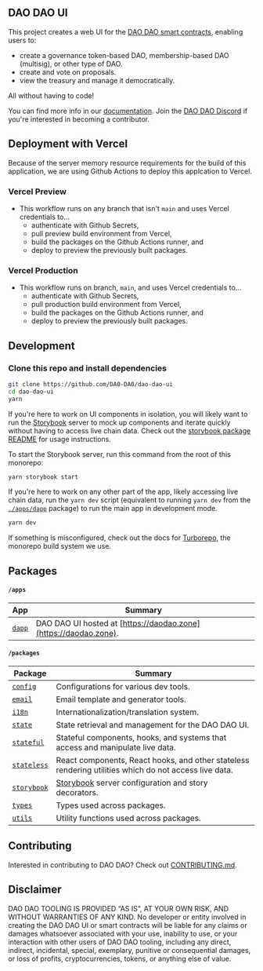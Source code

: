 ## DAO DAO UI

This project creates a web UI for the [DAO DAO smart
contracts](https://github.com/DA0-DA0/dao-contracts), enabling users to:

- create a governance token-based DAO, membership-based DAO (multisig), or other
  type of DAO.
- create and vote on proposals.
- view the treasury and manage it democratically.

All without having to code!

You can find more info in our [documentation](https://docs.daodao.zone). Join
the [DAO DAO Discord](https://discord.gg/sAaGuyW3D2) if you're interested in
becoming a contributor.

## Deployment with Vercel
Because of the server memory resource requirements for the build of this
application, we are using Github Actions to deploy this applcation to Vercel.

### Vercel Preview
- This workflow runs on any branch that isn't `main` and uses Vercel credentials to...
  - authenticate with Github Secrets,
  - pull preview build environment from Vercel,
  - build the packages on the Github Actions runner, and
  - deploy to preview the previously built packages.

### Vercel Production
- This workflow runs on branch, `main`, and uses Vercel credentials to...
  - authenticate with Github Secrets,
  - pull production build environment from Vercel,
  - build the packages on the Github Actions runner, and
  - deploy to preview the previously built packages.

## Development

### Clone this repo and install dependencies

```bash
git clone https://github.com/DA0-DA0/dao-dao-ui
cd dao-dao-ui
yarn
```

If you're here to work on UI components in isolation, you will likely want to
run the [Storybook](https://storybook.js.org/) server to mock up components and
iterate quickly without having to access live chain data. Check out the
[storybook package README](./packages/storybook) for usage
instructions.

To start the Storybook server, run this command from the root of this monorepo:

```bash
yarn storybook start
```

If you're here to work on any other part of the app, likely accessing live chain
data, run the `yarn dev` script (equivalent to running `yarn dev` from the
[`./apps/dapp`](./apps/dapp) package) to run the main app in development mode.

```bash
yarn dev
```

If something is misconfigured, check out the docs for
[Turborepo](https://turborepo.org/docs), the monorepo build system we use.

## Packages

#### `/apps`

| App                   | Summary                                                          |
| --------------------- | ---------------------------------------------------------------- |
| [`dapp`](./apps/dapp) | DAO DAO UI hosted at [https://daodao.zone](https://daodao.zone). |

#### `/packages`

| Package                             | Summary                                                                                               |
| ----------------------------------- | ----------------------------------------------------------------------------------------------------- |
| [`config`](./packages/config)       | Configurations for various dev tools.                                                                 |
| [`email`](./packages/email)         | Email template and generator tools.                                                                   |
| [`i18n`](./packages/i18n)           | Internationalization/translation system.                                                              |
| [`state`](./packages/state)         | State retrieval and management for the DAO DAO UI.                                                    |
| [`stateful`](./packages/stateful)   | Stateful components, hooks, and systems that access and manipulate live data.                         |
| [`stateless`](./packages/stateless) | React components, React hooks, and other stateless rendering utilities which do not access live data. |
| [`storybook`](./packages/storybook) | [Storybook](https://storybook.js.org/) server configuration and story decorators.                     |
| [`types`](./packages/types)         | Types used across packages.                                                                           |
| [`utils`](./packages/utils)         | Utility functions used across packages.                                                               |

## Contributing

Interested in contributing to DAO DAO? Check out
[CONTRIBUTING.md](./CONTRIBUTING.md).

## Disclaimer

DAO DAO TOOLING IS PROVIDED “AS IS”, AT YOUR OWN RISK, AND WITHOUT WARRANTIES OF
ANY KIND. No developer or entity involved in creating the DAO DAO UI or smart
contracts will be liable for any claims or damages whatsoever associated with
your use, inability to use, or your interaction with other users of DAO DAO
tooling, including any direct, indirect, incidental, special, exemplary,
punitive or consequential damages, or loss of profits, cryptocurrencies, tokens,
or anything else of value.

<!-- Comment for updating: REMOVE ME -->
